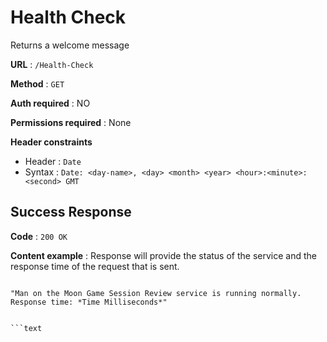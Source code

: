 # Health Check

Returns a welcome message

**URL** : `/Health-Check`

**Method** : `GET`

**Auth required** : NO

**Permissions required** : None

**Header constraints**

- Header : `Date`
- Syntax : ```Date: <day-name>, <day> <month> <year> <hour>:<minute>:<second> GMT```

## Success Response

**Code** : `200 OK`

**Content example** : Response will provide the status of the service and the response time of the request that is sent.

```text

"Man on the Moon Game Session Review service is running normally. Response time: *Time Milliseconds*"


```text
```
